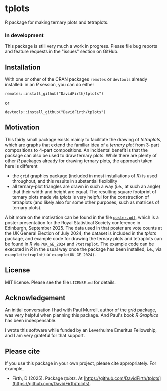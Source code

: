 # tplots
R package for making ternary plots and tetraplots.

### In development

This package is still very much a work in progress.  Please file bug reports and feature requests in the "issues" section on GitHub.

## Installation
With one or other of the CRAN packages `remotes` or `devtools` already installed: in an _R_ session, you can do either
```
remotes::install_github("DavidFirth/tplots")
```
or
```
devtools::install_github("DavidFirth/tplots")
```

## Motivation

This fairly small package exists mainly to facilitate the drawing of _tetraplots_, which are graphs that extend the familiar idea of a _ternary plot_ from 3-part compositions to 4-part compositions.  An incidental benefit is that the package can also be used to draw ternary plots.  While there are plenty of other _R_ packages already for drawing ternary plots, the approach taken here is different
* the `grid` graphics package (included in most installations of _R_) is used throughout, and this results in substantial flexibility
* all ternary-plot triangles are drawn in such a way (i.e., at such an angle) that their width and height are equal.  The resulting square footprint of ternary plots made via _tplots_ is very helpful for the construction of tetraplots (and likely also for some other purposes, such as matrices of ternary plots).

A bit more on the motivation can be found in the file [`poster.pdf`](https://github.com/DavidFirth/tplots/blob/main/poster.pdf), which is a poster presentation for the Royal Statistical Society conference in Edinburgh, September 2025.  The data used in that poster are vote counts at the UK General Election of July 2024; the dataset is included in the _tplots_ package, and example code for drawing the ternary plots and tetraplots can be found in _R_ via `?UK_GE_2024` and `?tetraplot`.  The example code can be executed in _R_ in the usual way once the package has been installed, i.e., via `example(tetraplot)` or `example(UK_GE_2024)`.

## License

MIT license.  Please see the file `LICENSE.md` for details.

## Acknowledgement

An initial conversation I had with Paul Murrell, author of the _grid_ package, was very helpful when planning this package.  And Paul's book _R Graphics_ has been indespensable.

I wrote this software while funded by an Leverhulme Emeritus Fellowship, and I am very grateful for that support.

## Please cite

If you use this package in your own project, please cite appropriately.  For example,
* Firth, D (2025).  Package _tplots_.  At [https://github.com/DavidFirth/tplots](https://github.com/DavidFirth/tplots).
